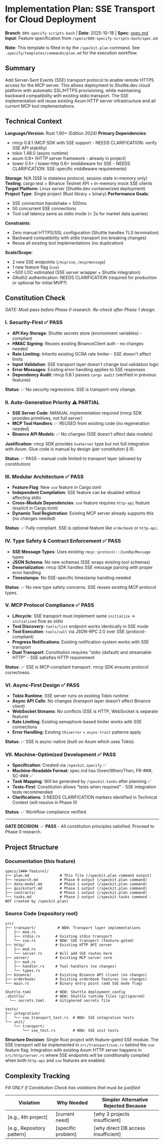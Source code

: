 # Implementation Plan: SSE Transport for Cloud Deployment

**Branch**: `009-specify-scripts-bash` | **Date**: 2025-10-18 | **Spec**: [spec.md](spec.md)
**Input**: Feature specification from `/specs/009-specify-scripts-bash/spec.md`

**Note**: This template is filled in by the `/speckit.plan` command. See `.specify/templates/commands/plan.md` for the execution workflow.

## Summary

Add Server-Sent Events (SSE) transport protocol to enable remote HTTPS access for the MCP server. This allows deployment to Shuttle.dev cloud platform with automatic SSL/HTTPS provisioning, while maintaining backward compatibility with existing stdio transport. The SSE implementation will reuse existing Axum HTTP server infrastructure and all current MCP tool implementations.

## Technical Context

**Language/Version**: Rust 1.90+ (Edition 2024)
**Primary Dependencies**:
- rmcp 0.8.1 (MCP SDK with SSE support - NEEDS CLARIFICATION: verify SSE API stability)
- tokio 1.48.0 (async runtime)
- axum 0.8+ (HTTP server framework - already in project)
- tower 0.5+ / tower-http 0.6+ (middleware for SSE - NEEDS CLARIFICATION: SSE-specific middleware requirements)

**Storage**: N/A (SSE is stateless protocol, session state in-memory only)
**Testing**: cargo test + Binance Testnet API + in-memory mock SSE clients
**Target Platform**: Linux server (Shuttle.dev containerized deployment)
**Project Type**: Single project (Rust library + binary)
**Performance Goals**:
- SSE connection handshake < 500ms
- 50 concurrent SSE connections
- Tool call latency same as stdio mode (< 2s for market data queries)

**Constraints**:
- Zero manual HTTPS/SSL configuration (Shuttle handles TLS termination)
- Backward compatibility with stdio transport (no breaking changes)
- Reuse all existing tool implementations (no duplication)

**Scale/Scope**:
- 2 new SSE endpoints (`/mcp/sse`, `/mcp/message`)
- 1 new feature flag (`sse`)
- ~500 LOC estimated (SSE server wrapper + Shuttle integration)
- OAuth2 authentication: NEEDS CLARIFICATION (required for production or optional for initial MVP?)

## Constitution Check

*GATE: Must pass before Phase 0 research. Re-check after Phase 1 design.*

### I. Security-First ✅ PASS
- **API Key Storage**: Shuttle secrets store (environment variables) - compliant
- **HMAC Signing**: Reuses existing BinanceClient auth - no changes needed
- **Rate Limiting**: Inherits existing GCRA rate limiter - SSE doesn't affect limits
- **Input Validation**: SSE transport layer doesn't change tool validation logic
- **Error Messages**: Existing error handling applies to SSE responses
- **Dependency Audit**: rmcp 0.8.1 passes `cargo audit` (verified in previous features)

**Status**: ✅ No security regressions. SSE is transport-only change.

### II. Auto-Generation Priority ⚠️ PARTIAL
- **SSE Server Code**: MANUAL implementation required (rmcp SDK provides primitives, not full server)
- **MCP Tool Handlers**: ✅ REUSED from existing code (no regeneration needed)
- **Binance API Models**: ✅ No changes (SSE doesn't affect data models)

**Justification**: rmcp SDK provides `SseServer` type but not full integration with Axum. Glue code is manual by design (per constitution § II).

**Status**: ✅ PASS - manual code limited to transport layer (allowed by constitution)

### III. Modular Architecture ✅ PASS
- **Feature Flag**: New `sse` feature in Cargo.toml
- **Independent Compilation**: SSE feature can be disabled without affecting stdio
- **Cross-Module Dependencies**: `sse` feature requires `http-api` feature (explicit in Cargo.toml)
- **Dynamic Tool Registration**: Existing MCP server already supports this (no changes needed)

**Status**: ✅ Fully compliant. SSE is optional feature like `orderbook` or `http-api`.

### IV. Type Safety & Contract Enforcement ✅ PASS
- **SSE Message Types**: Uses existing `rmcp::protocol::JsonRpcMessage` types
- **JSON Schema**: No new schemas (SSE wraps existing tool schemas)
- **Deserialization**: rmcp SDK handles SSE message parsing with proper error handling
- **Timestamps**: No SSE-specific timestamp handling needed

**Status**: ✅ No new type safety concerns. SSE reuses existing MCP protocol types.

### V. MCP Protocol Compliance ✅ PASS
- **Lifecycle**: SSE transport must implement same `initialize` → `initialized` flow as stdio
- **Tool Discovery**: `tools/list` endpoint works identically in SSE mode
- **Tool Execution**: `tools/call` via JSON-RPC 2.0 over SSE (protocol-compliant)
- **Progress Notifications**: Existing notification system works with SSE transport
- **Dual Transport**: Constitution requires "stdio (default) and streamable HTTP" - SSE satisfies HTTP requirement

**Status**: ✅ SSE is MCP-compliant transport. rmcp SDK ensures protocol correctness.

### VI. Async-First Design ✅ PASS
- **Tokio Runtime**: SSE server runs on existing Tokio runtime
- **Async API Calls**: No changes (transport layer doesn't affect Binance client)
- **WebSocket Streams**: No conflicts (SSE is HTTP, WebSocket is separate feature)
- **Rate Limiting**: Existing semaphore-based limiter works with SSE connections
- **Error Handling**: Existing `thiserror` + `async-trait` patterns apply

**Status**: ✅ SSE is async-native (built on Axum which uses Tokio).

### VII. Machine-Optimized Development ✅ PASS
- **Specification**: Created via `/speckit.specify` ✅
- **Machine-Readable Format**: spec.md has Given/When/Then, FR-###, SC-### ✅
- **Task Mapping**: Will be generated by `/speckit.tasks` after planning ✅
- **Tests-First**: Constitution allows "tests when required" - SSE integration tests recommended
- **Clarifications**: 3 NEEDS CLARIFICATION markers identified in Technical Context (will resolve in Phase 0)

**Status**: ✅ Workflow compliance verified.

---

**GATE DECISION**: ✅ **PASS** - All constitution principles satisfied. Proceed to Phase 0 research.

## Project Structure

### Documentation (this feature)

```
specs/[###-feature]/
├── plan.md              # This file (/speckit.plan command output)
├── research.md          # Phase 0 output (/speckit.plan command)
├── data-model.md        # Phase 1 output (/speckit.plan command)
├── quickstart.md        # Phase 1 output (/speckit.plan command)
├── contracts/           # Phase 1 output (/speckit.plan command)
└── tasks.md             # Phase 2 output (/speckit.tasks command - NOT created by /speckit.plan)
```

### Source Code (repository root)

```
src/
├── transport/          # NEW: Transport layer implementations
│   ├── mod.rs
│   ├── stdio.rs       # Existing stdio transport
│   └── sse.rs         # NEW: SSE transport (feature-gated)
├── http/              # Existing HTTP API server
│   ├── mod.rs
│   └── server.rs      # Will add SSE routes here
├── server/            # Existing MCP server core
│   ├── mod.rs
│   ├── handler.rs     # Tool handlers (no changes)
│   └── types.rs
├── binance/           # Existing Binance API client (no changes)
├── orderbook/         # Existing orderbook features (no changes)
└── main.rs            # Binary entry point (add SSE mode flag)

Shuttle.toml           # NEW: Shuttle deployment config
.shuttle/              # NEW: Shuttle runtime files (gitignored)
  └── secrets.toml     # Gitignored secrets file

tests/
├── integration/
│   └── sse_transport_test.rs  # NEW: SSE integration tests
└── unit/
    └── transport/
        └── sse_test.rs        # NEW: SSE unit tests
```

**Structure Decision**: Single Rust project with feature-gated SSE module. The SSE transport will be implemented in `src/transport/sse.rs` behind the `sse` feature flag. Integration with existing Axum HTTP server happens in `src/http/server.rs` where SSE endpoints will be conditionally compiled when both `http-api` and `sse` features are enabled.

## Complexity Tracking

*Fill ONLY if Constitution Check has violations that must be justified*

| Violation | Why Needed | Simpler Alternative Rejected Because |
|-----------|------------|-------------------------------------|
| [e.g., 4th project] | [current need] | [why 3 projects insufficient] |
| [e.g., Repository pattern] | [specific problem] | [why direct DB access insufficient] |

